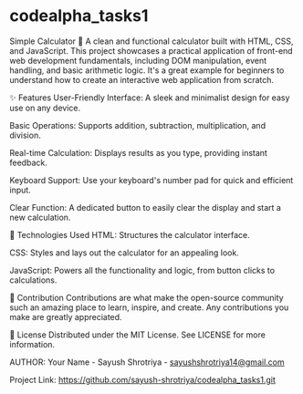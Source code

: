 # codealpha_tasks1
Simple Calculator 🔢
A clean and functional calculator built with HTML, CSS, and JavaScript. This project showcases a practical application of front-end web development fundamentals, including DOM manipulation, event handling, and basic arithmetic logic. It's a great example for beginners to understand how to create an interactive web application from scratch.

✨ Features
User-Friendly Interface: A sleek and minimalist design for easy use on any device.

Basic Operations: Supports addition, subtraction, multiplication, and division.

Real-time Calculation: Displays results as you type, providing instant feedback.

Keyboard Support: Use your keyboard's number pad for quick and efficient input.

Clear Function: A dedicated button to easily clear the display and start a new calculation.

🚀 Technologies Used
HTML: Structures the calculator interface.

CSS: Styles and lays out the calculator for an appealing look.

JavaScript: Powers all the functionality and logic, from button clicks to calculations.



🤝 Contribution
Contributions are what make the open-source community such an amazing place to learn, inspire, and create. Any contributions you make are greatly appreciated.



📄 License
Distributed under the MIT License. See LICENSE for more information.

AUTHOR:
Your Name - Sayush Shrotriya - sayushshrotriya14@gmail.com

Project Link: https://github.com/sayush-shrotriya/codealpha_tasks1.git
